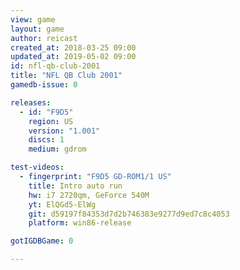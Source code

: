 ```yaml
---
view: game
layout: game
author: reicast
created_at: 2018-03-25 09:00
updated_at: 2019-05-02 09:00
id: nfl-qb-club-2001
title: "NFL QB Club 2001"
gamedb-issue: 0

releases:
  - id: "F9D5"
    region: US
    version: "1.001"
    discs: 1
    medium: gdrom

test-videos:
  - fingerprint: "F9D5 GD-ROM1/1 US"
    title: Intro auto run
    hw: i7 2720qm, GeForce 540M
    yt: ElQGd5-ElWg
    git: d59197f84353d7d2b746383e9277d9ed7c8c4053
    platform: win86-release

gotIGDBGame: 0

---
```

